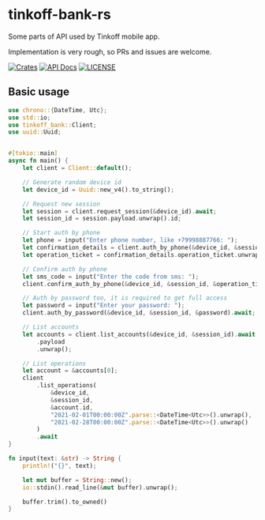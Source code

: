 # tinkoff-bank-rs

Some parts of API used by Tinkoff mobile app.

Implementation is very rough, so PRs and issues are welcome.

[![Crates](https://img.shields.io/crates/v/tinkoff-bank)](https://crates.io/crates/tinkoff-bank)
[![API Docs](https://docs.rs/tinkoff-bank/badge.svg)](https://docs.rs/tinkoff-bank)
[![LICENSE](https://img.shields.io/badge/license-MIT-blue.svg)](LICENSE)

## Basic usage

```rust
use chrono::{DateTime, Utc};
use std::io;
use tinkoff_bank::Client;
use uuid::Uuid;


#[tokio::main]
async fn main() {
    let client = Client::default();

    // Generate random device id
    let device_id = Uuid::new_v4().to_string();

    // Request new session
    let session = client.request_session(&device_id).await;
    let session_id = session.payload.unwrap().id;

    // Start auth by phone
    let phone = input("Enter phone number, like +79998887766: ");
    let confirmation_details = client.auth_by_phone(&device_id, &session_id, &phone).await;
    let operation_ticket = confirmation_details.operation_ticket.unwrap();

    // Confirm auth by phone
    let sms_code = input("Enter the code from sms: ");
    client.confirm_auth_by_phone(&device_id, &session_id, &operation_ticket, &sms_code).await;

    // Auth by password too, it is required to get full access
    let password = input("Enter your password: ");
    client.auth_by_password(&device_id, &session_id, &password).await;

    // List accounts
    let accounts = client.list_accounts(&device_id, &session_id).await
        .payload
        .unwrap();

    // List operations
    let account = &accounts[0];
    client
        .list_operations(
            &device_id,
            &session_id,
            &account.id,
            "2021-02-01T00:00:00Z".parse::<DateTime<Utc>>().unwrap(),
            "2021-02-28T00:00:00Z".parse::<DateTime<Utc>>().unwrap()
        )
        .await
}

fn input(text: &str) -> String {
    println!("{}", text);

    let mut buffer = String::new();
    io::stdin().read_line(&mut buffer).unwrap();

    buffer.trim().to_owned()
}
```
